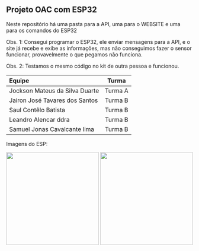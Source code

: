 ## Projeto OAC com ESP32

Neste repositório há uma pasta para a API, uma para o WEBSITE e uma para os comandos do ESP32

Obs. 1: Consegui programar o ESP32, ele enviar mensagens para a API, e o site já recebe e exibe as informações, mas não conseguimos fazer o sensor funcionar, provavelmente o que pegamos não funciona.

Obs. 2: Testamos o mesmo código no kit de outra pessoa e funcionou.

|Equipe| Turma |
|:-|:-:|
|Jockson Mateus da Silva Duarte | Turma A|
|Jairon José Tavares dos Santos | Turma B|
|Saul Contêlo Batista |           Turma B|
|Leandro Alencar ddra |           Turma B|
|Samuel Jonas Cavalcante lima |   Turma B|

Imagens do ESP:

<img style="height: 250px" src="https://github.com/jockaplay/OAC-ESP/assets/74666954/c8455cbf-677d-4896-8169-87871cee849f"/>
<img style="height: 250px" src="https://github.com/jockaplay/OAC-ESP/assets/74666954/d21f3607-c950-44c0-8f44-44168382ce9b"/>
